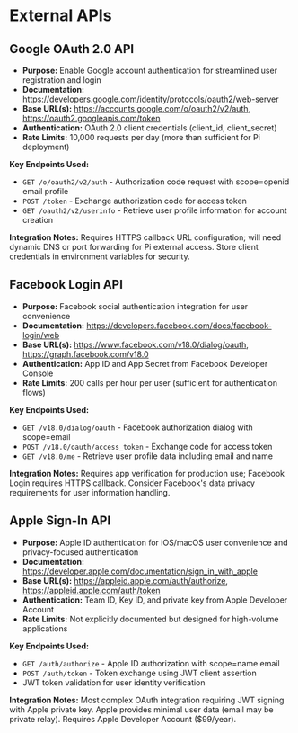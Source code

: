 # External APIs

## Google OAuth 2.0 API

- **Purpose:** Enable Google account authentication for streamlined user registration and login
- **Documentation:** https://developers.google.com/identity/protocols/oauth2/web-server
- **Base URL(s):** https://accounts.google.com/o/oauth2/v2/auth, https://oauth2.googleapis.com/token
- **Authentication:** OAuth 2.0 client credentials (client_id, client_secret)
- **Rate Limits:** 10,000 requests per day (more than sufficient for Pi deployment)

**Key Endpoints Used:**
- `GET /o/oauth2/v2/auth` - Authorization code request with scope=openid email profile
- `POST /token` - Exchange authorization code for access token
- `GET /oauth2/v2/userinfo` - Retrieve user profile information for account creation

**Integration Notes:** Requires HTTPS callback URL configuration; will need dynamic DNS or port forwarding for Pi external access. Store client credentials in environment variables for security.

## Facebook Login API

- **Purpose:** Facebook social authentication integration for user convenience
- **Documentation:** https://developers.facebook.com/docs/facebook-login/web
- **Base URL(s):** https://www.facebook.com/v18.0/dialog/oauth, https://graph.facebook.com/v18.0
- **Authentication:** App ID and App Secret from Facebook Developer Console
- **Rate Limits:** 200 calls per hour per user (sufficient for authentication flows)

**Key Endpoints Used:**
- `GET /v18.0/dialog/oauth` - Facebook authorization dialog with scope=email
- `POST /v18.0/oauth/access_token` - Exchange code for access token
- `GET /v18.0/me` - Retrieve user profile data including email and name

**Integration Notes:** Requires app verification for production use; Facebook Login requires HTTPS callback. Consider Facebook's data privacy requirements for user information handling.

## Apple Sign-In API

- **Purpose:** Apple ID authentication for iOS/macOS user convenience and privacy-focused authentication
- **Documentation:** https://developer.apple.com/documentation/sign_in_with_apple
- **Base URL(s):** https://appleid.apple.com/auth/authorize, https://appleid.apple.com/auth/token
- **Authentication:** Team ID, Key ID, and private key from Apple Developer Account
- **Rate Limits:** Not explicitly documented but designed for high-volume applications

**Key Endpoints Used:**
- `GET /auth/authorize` - Apple ID authorization with scope=name email
- `POST /auth/token` - Token exchange using JWT client assertion
- JWT token validation for user identity verification

**Integration Notes:** Most complex OAuth integration requiring JWT signing with Apple private key. Apple provides minimal user data (email may be private relay). Requires Apple Developer Account ($99/year).
